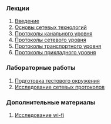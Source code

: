 ### Лекции

1. [Введение](./ta43_intro.svg)
1. [Основы сетевых технологий](./ta43_network.svg)
1. [Протоколы канального уровня](./ta43_data_link_protocols.svg)
1. [Протоколы сетевого уровня]()
1. [Протоколы транспортного уровня]()
1. [Протоколы прикладного уровня]()

### Лабораторные работы

1. [Подготовка тестового окружения](./ta43_env.svg)
1. [Исследование сетевых протоколов](./ta43_lab_protocols.svg)


### Дополнительные материалы

1. [Исследование wi-fi](./ta43_wi-fi.svg)

